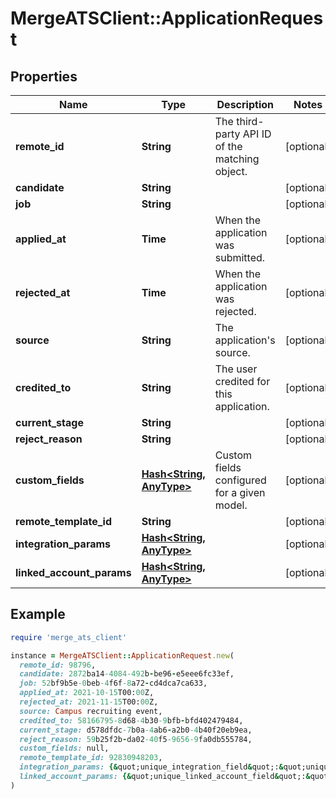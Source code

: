 # MergeATSClient::ApplicationRequest

## Properties

| Name | Type | Description | Notes |
| ---- | ---- | ----------- | ----- |
| **remote_id** | **String** | The third-party API ID of the matching object. | [optional] |
| **candidate** | **String** |  | [optional] |
| **job** | **String** |  | [optional] |
| **applied_at** | **Time** | When the application was submitted. | [optional] |
| **rejected_at** | **Time** | When the application was rejected. | [optional] |
| **source** | **String** | The application&#39;s source. | [optional] |
| **credited_to** | **String** | The user credited for this application. | [optional] |
| **current_stage** | **String** |  | [optional] |
| **reject_reason** | **String** |  | [optional] |
| **custom_fields** | [**Hash&lt;String, AnyType&gt;**](AnyType.md) | Custom fields configured for a given model. | [optional] |
| **remote_template_id** | **String** |  | [optional] |
| **integration_params** | [**Hash&lt;String, AnyType&gt;**](AnyType.md) |  | [optional] |
| **linked_account_params** | [**Hash&lt;String, AnyType&gt;**](AnyType.md) |  | [optional] |

## Example

```ruby
require 'merge_ats_client'

instance = MergeATSClient::ApplicationRequest.new(
  remote_id: 98796,
  candidate: 2872ba14-4084-492b-be96-e5eee6fc33ef,
  job: 52bf9b5e-0beb-4f6f-8a72-cd4dca7ca633,
  applied_at: 2021-10-15T00:00Z,
  rejected_at: 2021-11-15T00:00Z,
  source: Campus recruiting event,
  credited_to: 58166795-8d68-4b30-9bfb-bfd402479484,
  current_stage: d578dfdc-7b0a-4ab6-a2b0-4b40f20eb9ea,
  reject_reason: 59b25f2b-da02-40f5-9656-9fa0db555784,
  custom_fields: null,
  remote_template_id: 92830948203,
  integration_params: {&quot;unique_integration_field&quot;:&quot;unique_integration_field_value&quot;},
  linked_account_params: {&quot;unique_linked_account_field&quot;:&quot;unique_linked_account_field_value&quot;}
)
```

